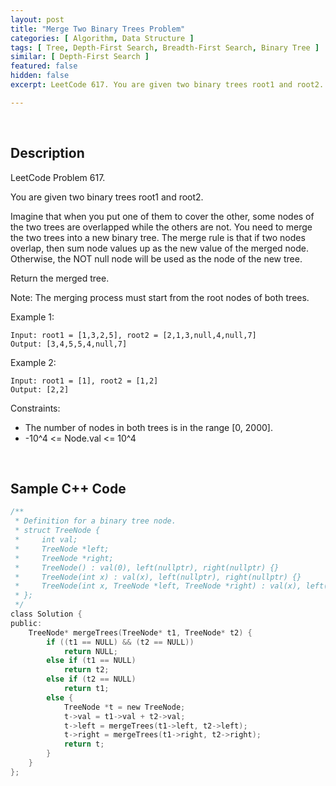 ```yaml
---
layout: post
title: "Merge Two Binary Trees Problem"
categories: [ Algorithm, Data Structure ]
tags: [ Tree, Depth-First Search, Breadth-First Search, Binary Tree ]
similar: [ Depth-First Search ]
featured: false
hidden: false
excerpt: LeetCode 617. You are given two binary trees root1 and root2.

---
```


<br />

## Description

LeetCode Problem 617.

You are given two binary trees root1 and root2.

Imagine that when you put one of them to cover the other, some nodes of the two trees are overlapped while the others are not. You need to merge the two trees into a new binary tree. The merge rule is that if two nodes overlap, then sum node values up as the new value of the merged node. Otherwise, the NOT null node will be used as the node of the new tree.

Return the merged tree.

Note: The merging process must start from the root nodes of both trees.

Example 1: 
```
Input: root1 = [1,3,2,5], root2 = [2,1,3,null,4,null,7]
Output: [3,4,5,5,4,null,7]
```

Example 2:
```
Input: root1 = [1], root2 = [1,2]
Output: [2,2]
```

Constraints:
* The number of nodes in both trees is in the range [0, 2000].
* -10^4 <= Node.val <= 10^4

<br />

## Sample C++ Code


```c
/**
 * Definition for a binary tree node.
 * struct TreeNode {
 *     int val;
 *     TreeNode *left;
 *     TreeNode *right;
 *     TreeNode() : val(0), left(nullptr), right(nullptr) {}
 *     TreeNode(int x) : val(x), left(nullptr), right(nullptr) {}
 *     TreeNode(int x, TreeNode *left, TreeNode *right) : val(x), left(left), right(right) {}
 * };
 */
class Solution {
public:
    TreeNode* mergeTrees(TreeNode* t1, TreeNode* t2) {
        if ((t1 == NULL) && (t2 == NULL))
            return NULL;
        else if (t1 == NULL)
            return t2;
        else if (t2 == NULL)
            return t1;
        else {
            TreeNode *t = new TreeNode;
            t->val = t1->val + t2->val;
            t->left = mergeTrees(t1->left, t2->left);
            t->right = mergeTrees(t1->right, t2->right);
            return t;
        }
    }
};
```


